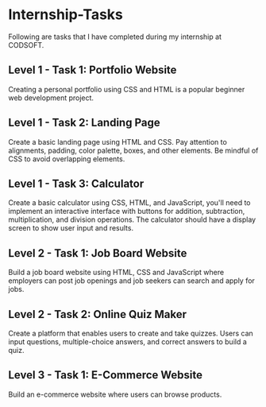 # Internship-Tasks
Following are tasks that I have completed during my internship at CODSOFT.
## Level 1 - Task 1: Portfolio Website
Creating a personal portfolio using CSS and HTML is a popular beginner web development project.
## Level 1 - Task 2: Landing Page
Create a basic landing page using HTML and CSS. Pay attention to alignments, padding, color palette, boxes, and other elements. Be mindful of CSS to avoid overlapping elements.
## Level 1 - Task 3: Calculator
Create a basic calculator using CSS, HTML, and JavaScript, you'll need to implement an interactive interface with buttons for addition, subtraction, multiplication, and division operations. The calculator should have a display screen to show user input and results.
## Level 2 - Task 1: Job Board Website
Build a job board website using HTML, CSS and JavaScript where employers can post job openings and job seekers can search and apply for jobs.
## Level 2 - Task 2: Online Quiz Maker
Create a platform that enables users to create and take quizzes. Users can input questions, multiple-choice answers, and correct answers to build a quiz.
## Level 3 - Task 1: E-Commerce Website
Build an e-commerce website where users can browse products.
